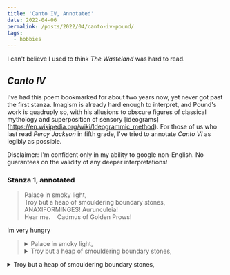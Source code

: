 ```yaml
---
title: 'Canto IV, Annotated'
date: 2022-04-06
permalink: /posts/2022/04/canto-iv-pound/
tags:
  - hobbies
---
```


I can't believe I used to think _The Wasteland_ was hard to read.

## _Canto IV_
I've had this poem bookmarked for about two years now, yet never got past the first stanza. Imagism is already hard enough to interpret, and Pound's work is quadruply so, with his allusions to obscure figures of classical mythology and superposition of sensory [ideograms] (https://en.wikipedia.org/wiki/Ideogrammic_method). For those of us who last read _Percy Jackson_ in fifth grade, I've tried to annotate _Canto VI_ as legibly as possible.

Disclaimer: I'm confident only in my ability to google non-English. No guarantees on the validity of any deeper interpretations!

### Stanza 1, annotated
> Palace in smoky light, <br>
> Troy but a heap of smouldering boundary stones, <br>
> ANAXIFORMINGES!  Aurunculeia! <br>
> Hear me.&nbsp; &nbsp; Cadmus of Golden Prows!  <br>

[^1]: sup

Im very hungry

> <details>
> <summary>Palace in smoky light, </summary>
> 
> content body (support **markdown** syntax ~~hmm~~)
> 
> ```
>   blha bah b lah
> ```
> 
> </details>
>
><details>
><summary> Troy but a heap of smouldering boundary stones,</summary>
>  
>> Troy
>  
></details>

<details>
<summary> Troy but a heap of smouldering boundary stones, </summary>

  > summary summary
  
</details>
